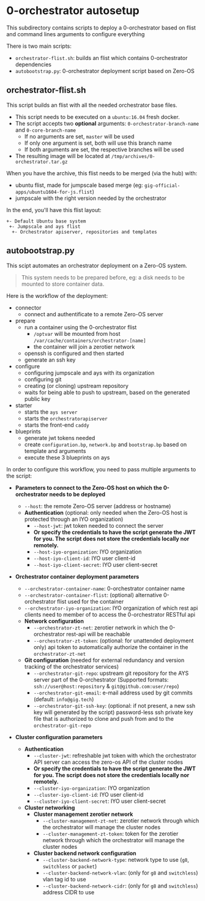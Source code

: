 # 0-orchestrator autosetup

This subdirectory contains scripts to deploy a 0-orchestrator based on flist and
command lines arguments to configure everything

There is two main scripts:
- `orchestrator-flist.sh`: builds an flist which contains 0-orchestrator dependencies
- `autobootstrap.py`: 0-orchestrator deployment script based on Zero-OS

## orchestrator-flist.sh
This script builds an flist with all the needed orchestrator base files.

- This script needs to be executed on a `ubuntu:16.04` fresh docker.
- The script accepts two **optional** arguments: `0-orchestrator-branch-name` and `0-core-branch-name`
  - If no arguments are set, `master` will be used
  - If only one argument is set, both will use this branch name
  - If both arguments are set, the respective branches will be used
- The resulting image will be located at `/tmp/archives/0-orchestrator.tar.gz`

When you have the archive, this flist needs to be merged (via the hub) with:
- ubuntu flist, made for jumpscale based merge (eg: `gig-official-apps/ubuntu1604-for-js.flist`)
- jumpscale with the right version needed by the orchestrator

In the end, you'll have this flist layout:
```
+- Default Ubuntu base system
 +- Jumpscale and ays flist
  +- Orchestrator apiserver, repositories and templates
```

## autobootstrap.py
This scipt automates an orchestrator deployment on a Zero-OS system.
> This system needs to be prepared before, eg: a disk needs to be mounted to store container data.

Here is the workflow of the deployment:
- connector
  - connect and authentificate to a remote Zero-OS server
- prepare
  - run a container using the 0-orchestrator flist
    - `/optvar` will be mounted from host `/var/cache/containers/orchestrator-[name]`
    - the container will join a zerotier network
  - openssh is configured and then started
  - generate an ssh key
- configure
  - configuring jumpscale and ays with its organization
  - configuring git
  - creating (or cloning) upstream repository
  - waits for being able to push to upstream, based on the generated public key
- starter
  - starts the `ays server`
  - starts the `orchestratorapiserver`
  - starts the front-end `caddy`
- blueprints
  - generate jwt tokens needed
  - create `configuration.bp`, `network.bp` and `bootstrap.bp` based on template and arguments
  - execute these 3 blueprints on ays

In order to configure this workflow, you need to pass multiple arguments to the script:
- **Parameters to connect to the Zero-OS host on which the 0-orchestrator needs to be deployed**
  - `--host`: the remote Zero-OS server (address or hostname)
  - **Authentication** (optional: only needed when the Zero-OS host is protected through an IYO organization)
    - `--host-jwt`: jwt token needed to connect the server
    - **Or specify the credentials to have the script generate the JWT for you. The script does not store the credentials locally nor remotely.**
    - `--host-iyo-organization`: IYO organization
    - `--host-iyo-client-id`: IYO user client-id
    - `--host-iyo-client-secret`: IYO user client-secret
- **Orchestrator container deployment parameters**
  - `--orchestrator-container-name`: 0-orchestrator container name
  - `--orchestrator-container-flist`: (optional) alternative 0-orchestrator flist used for the container
  - `--orchestrator-iyo-organization`: IYO organization of which rest api clients need to member of to access the 0-orchestrator RESTful api
  - **Network configuration**
    - `--orchestrator-zt-net`: zerotier network in which the 0-orchestrator rest-api will be reachable
    - `--orchestrator-zt-token`: (optional: for unattended deployment only) api token to automatically authorize the container in the `orchestrator-zt-net`
  - **Git configuration** (needed for external redundancy and version tracking of the orchestrator services)
    - `--orchestrator-git-repo`: upstream git repository for the AYS server part of the 0-orchestrator (Supported formats: `ssh://user@host:repository` & `git@github.com:user/repo`)
    - `--orchestrator-git-email`: e-mail address used by git commits (default: `info@gig.tech`)
    - `--orchestrator-git-ssh-key`: (optional: if not present, a new ssh key will generated by the script) password-less ssh private key file that is authorized to clone and push from and to the `orchestrator-git-repo`

- **Cluster configuration parameters**
  - **Authentication**
    - `--cluster-jwt`: refreshable jwt token with which the orchestrator API server can access the zero-os API of the cluster nodes
    - **Or specify the credentials to have the script generate the JWT for you. The script does not store the credentials locally nor remotely.**
    - `--cluster-iyo-organization`: IYO organization
    - `--cluster-iyo-client-id`: IYO user client-id
    - `--cluster-iyo-client-secret`: IYO user client-secret
  - **Cluster networking**
    - **Cluster management zerotier network**
      - `--cluster-management-zt-net`: zerotier network through which the orchestrator will manage the cluster nodes
      - `--cluster-management-zt-token`: token for the zerotier network through which the orchestrator will manage the cluster nodes
    - **Cluster backend network configuration**
      - `--cluster-backend-network-type`: network type to use (`g8`, `switchless` or `packet`)
      - `--cluster-backend-network-vlan`: (only for `g8` and `switchless`) vlan tag id to use
      - `--cluster-backend-network-cidr`: (only for `g8` and `switchless`) address CIDR to use
